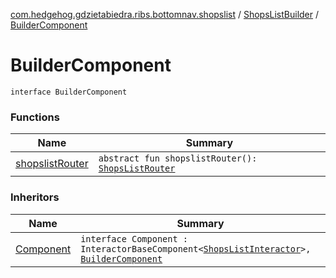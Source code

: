 [com.hedgehog.gdzietabiedra.ribs.bottomnav.shopslist](../../index.md) / [ShopsListBuilder](../index.md) / [BuilderComponent](./index.md)

# BuilderComponent

`interface BuilderComponent`

### Functions

| Name | Summary |
|---|---|
| [shopslistRouter](shopslist-router.md) | `abstract fun shopslistRouter(): `[`ShopsListRouter`](../../-shops-list-router/index.md) |

### Inheritors

| Name | Summary |
|---|---|
| [Component](../-component/index.md) | `interface Component : InteractorBaseComponent<`[`ShopsListInteractor`](../../-shops-list-interactor/index.md)`>, `[`BuilderComponent`](./index.md) |
